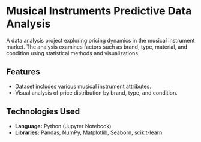 # Musical Instruments Predictive Data Analysis

A data analysis project exploring pricing dynamics in the musical instrument market. The analysis examines factors such as brand, type, material, and condition using statistical methods and visualizations.

## Features
- Dataset includes various musical instrument attributes.
- Visual analysis of price distribution by brand, type, and condition.

## Technologies Used
- **Language:** Python (Jupyter Notebook)
- **Libraries:** Pandas, NumPy, Matplotlib, Seaborn, scikit-learn
